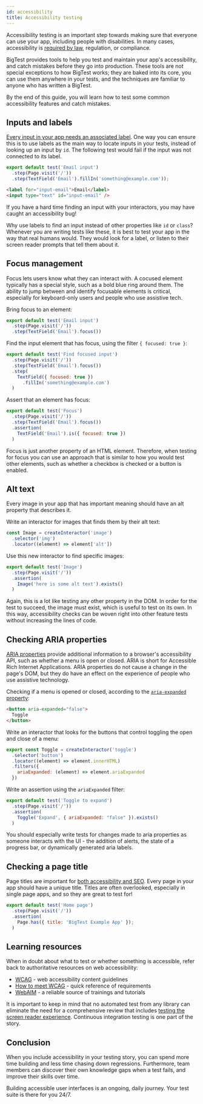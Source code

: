 ```yaml
---
id: accessibility
title: Accessibility testing
---
```


Accessibility testing is an important step towards making sure that everyone can use your app, including people with disabilities. In many cases, accessibility is [required by law](https://webaim.org/articles/laws/world/), regulation, or compliance.

BigTest provides tools to help you test and maintain your app's accessibility, and catch mistakes before they go into production.
These tools are not special exceptions to how BigTest works; they are baked into its core, you can use them anywhere in your tests, and the techniques are familiar to anyone who has written a BigTest.

By the end of this guide, you will learn how to test some common accessibility features and catch mistakes.

## Inputs and labels

[Every input in your app needs an associated label](https://developer.mozilla.org/en-US/docs/Web/HTML/Element/Input#labels). One way you can ensure this is to use labels as the main way to locate inputs in your tests, instead of looking up an input by `id`.
The following test would fail if the input was not connected to its label.

```js
export default test('Email input')
  .step(Page.visit('/'))
  .step(TextField('Email').fillIn('something@example.com'));
```

```html
<label for="input-email">Email</label>
<input type="text" id="input-email" />
```

If you have a hard time finding an input with your interactors, you may have caught an accessibility bug!

Why use labels to find an input instead of other properties like `id` or `class`?
Whenever you are writing tests like these, it is best to test your app in the way that real humans would. They would look for a label, or listen to their screen reader prompts that tell them about it.

## Focus management

Focus lets users know what they can interact with.
A cocused element typically has a special style, such as a bold blue ring around them. The ability to jump between and identify focusable elements is critical, especially for keyboard-only users and people who use assistive tech.

Bring focus to an element:

```js
export default test('Email input')
  .step(Page.visit('/'))
  .step(TextField('Email').focus())
```

Find the input element that has focus, using the filter `{ focused: true }`:

```js
export default test('Find focused input')
  .step(Page.visit('/'))
  .step(TextField('Email').focus())
  .step(
    TextField({ focused: true })
      .fillIn('something@example.com')
  )
```

Assert that an element has focus:

```js
export default test('Focus')
  .step(Page.visit('/'))
  .step(TextField('Email').focus())
  .assertion(
    TextField('Email').is({ focused: true })
  )
```

Focus is just another property of an HTML element. Therefore, when testing for focus you can use an approach that is similar to how you would test other elements, such as whether a checkbox is checked or a button is enabled.

## Alt text

Every image in your app that has important meaning should have an alt property that describes it.

Write an interactor for images that finds them by their alt text:

```js
const Image = createInteractor('image')
  .selector('img')
  .locator((element) => element['alt'])
```

Use this new interactor to find specific images:

```js
export default test('Image')
  .step(Page.visit('/'))
  .assertion(
    Image('here is some alt text').exists()
  )
```

Again, this is a lot like testing any other property in the DOM.
In order for the test to succeed, the image must exist, which is useful to test on its own.
In this way, accessibility checks can be woven right into other feature tests without increasing the lines of code.

## Checking ARIA properties

[ARIA properties](https://developer.mozilla.org/en-US/docs/Web/Accessibility/ARIA/ARIA_Techniques) provide additional information to a browser's accessibility API, such as whether a menu is open or closed. ARIA is short for Accessible Rich Internet Applications. ARIA properties do not cause a change in the page's DOM, but they do have an effect on the experience of people who use assistive technology.

Checking if a menu is opened or closed, according to the [`aria-expanded` property](https://www.w3.org/WAI/tutorials/menus/application-menus/):

```html
<button aria-expanded="false">
  Toggle
</button>
```

Write an interactor that looks for the buttons that control toggling the open
and close of a menu:

```js
export const Toggle = createInteractor('toggle')
  .selector('button')
  .locator((element) => element.innerHTML)
  .filters({
    ariaExpanded: (element) => element.ariaExpanded
  })
```

Write an assertion using the `ariaExpanded` filter:

```js
export default test('Toggle to expand')
  .step(Page.visit('/'))
  .assertion(
    Toggle('Expand', { ariaExpanded: "false" }).exists()
  )
```

You should especially write tests for changes made to aria properties as someone interacts with the UI - the addition of alerts, the state of a progress bar, or dynamically generated aria labels.

## Checking a page title

Page titles are important for [both accessibility and SEO](https://developer.mozilla.org/en-US/docs/Web/HTML/Element/title).
Every page in your app should have a unique title.
Titles are often overlooked, especially in single page apps, and so they are great to test for!

```js
export default test('Home page')
  .step(Page.visit('/'))
  .assertion(
    Page.has({ title: 'BigTest Example App' });
  )
```


## Learning resources

When in doubt about what to test or whether something is accessible, refer back to authoritative resources on web accessibility:

- [WCAG](https://www.w3.org/WAI/standards-guidelines/wcag/) - web accessibility content guidelines
- [How to meet WCAG](https://www.w3.org/WAI/WCAG21/quickref/) - quick reference of requirements 
- [WebAIM](https://webaim.org/) - a reliable source of trainings and tutorials 

It is important to keep in mind that no automated test from any library can eliminate the need for a comprehensive review that includes [testing the screen reader experience](https://webaim.org/articles/screenreader_testing/).
Continuous integration testing is one part of the story.

## Conclusion

When you include accessibility in your testing story, you can spend more time building and less time chasing down regressions.
Furthermore, team members can discover their own knowledge gaps when a test fails, and improve their skills over time.

Building accessible user interfaces is an ongoing, daily journey. Your test suite is there for you 24/7.
